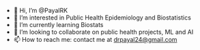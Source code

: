 - 👋 Hi, I’m @PayalRK
- 👀 I’m interested in Public Health Epidemiology and Biostatistics
- 🌱 I’m currently learning Biostats
- 💞️ I’m looking to collaborate on public health projects, ML and AI
- 📫 How to reach me: contact me at drpayal24@gmail.com

<!---
PayalRK/PayalRK is a ✨ special ✨ repository because its `README.md` (this file) appears on your GitHub profile.
You can click the Preview link to take a look at your changes.
--->
